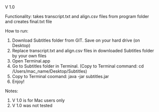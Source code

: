 V 1.0

Functionality:
takes transcript.txt and align.csv files from program folder and creates final.txt file

How to run:
1. Download Subtitles folder from GIT. Save on your hard drive (on Desktop)
2. Replace transcript.txt and align.csv files in downloaded Subtitles folder by your own files
3. Open Terminal.app
4. Go to Subtitles folder in Terminal. (Copy to Terminal command: cd /Users/mac_name/Desktop/Subtitles)
5. Copy to Terminal coomand: java -jar subtitles.jar
6. Enjoy!

Notes:
1. V 1.0 is for Mac users only
2. V 1.0 was not tested
